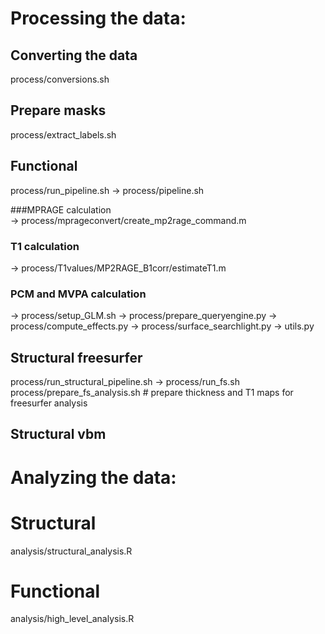 
# Processing the data:

## Converting the data
process/conversions.sh

## Prepare masks
process/extract_labels.sh

## Functional
process/run_pipeline.sh
  -> process/pipeline.sh

###MPRAGE calculation  
  -> process/mprageconvert/create_mp2rage_command.m

### T1 calculation
  -> process/T1values/MP2RAGE_B1corr/estimateT1.m
### PCM and MVPA calculation
  -> process/setup_GLM.sh
  -> process/prepare_queryengine.py
  -> process/compute_effects.py
  -> process/surface_searchlight.py
      -> utils.py

## Structural freesurfer
process/run_structural_pipeline.sh 
  -> process/run_fs.sh
process/prepare_fs_analysis.sh # prepare thickness and T1 maps for freesurfer analysis

## Structural vbm


# Analyzing the data:
# Structural
analysis/structural_analysis.R

# Functional 
analysis/high_level_analysis.R

